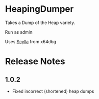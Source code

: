 # HeapingDumper
Takes a Dump of the Heap variety.

Run as admin

Uses [Scylla](https://github.com/x64dbg/Scylla) from x64dbg

# Release Notes
## 1.0.2
* Fixed incorrect (shortened) heap dumps  

